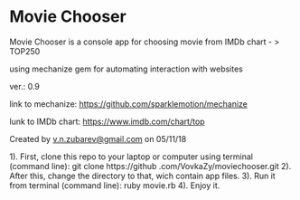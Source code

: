 # Movie Chooser

Movie Chooser is a console app for choosing movie from IMDb chart - > TOP250

using mechanize gem for automating interaction with websites

ver.: 0.9

link to mechanize: https://github.com/sparklemotion/mechanize

lunk to IMDb chart: https://www.imdb.com/chart/top

Created by v.n.zubarev@gmail.com on 05/11/18

1). First, clone this repo to your laptop or computer using terminal (command line): git clone https://github
.com/VovkaZy/moviechooser.git 
2). After this, change the directory to that, wich contain app files. 
3). Run it from terminal (command line): ruby movie.rb
4). Enjoy it.
